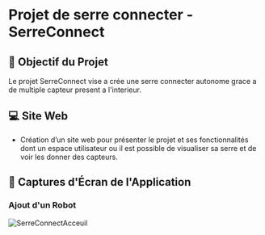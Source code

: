 # Projet de serre connecter - SerreConnect

## 🏡 Objectif du Projet
Le projet SerreConnect vise a crée une serre connecter autonome grace a de multiple capteur present a l'interieur.


## 💻 Site Web 
- Création d’un site web pour présenter le projet et ses fonctionnalités dont un espace utilisateur ou il est possible de visualiser sa serre et de voir les donner des capteurs.


## 📸 Captures d'Écran de l'Application

### Ajout d'un Robot
![SerreConnectAcceuil]([https://github.com/Explo38/SerreConnect_V2/blob/main/acceuil.png])
